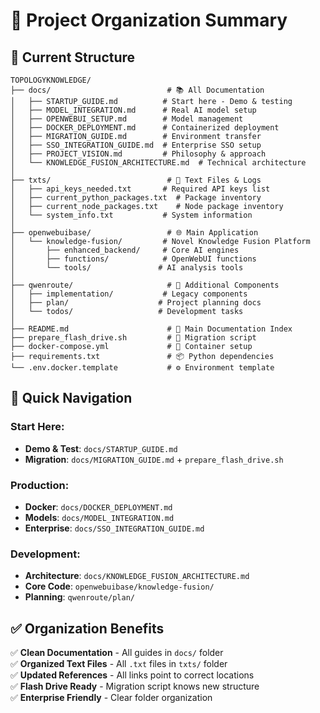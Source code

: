# 📁 Project Organization Summary

## 📂 Current Structure

```
TOPOLOGYKNOWLEDGE/
├── docs/                          # 📚 All Documentation
│   ├── STARTUP_GUIDE.md          # Start here - Demo & testing
│   ├── MODEL_INTEGRATION.md      # Real AI model setup
│   ├── OPENWEBUI_SETUP.md        # Model management  
│   ├── DOCKER_DEPLOYMENT.md      # Containerized deployment
│   ├── MIGRATION_GUIDE.md        # Environment transfer
│   ├── SSO_INTEGRATION_GUIDE.md  # Enterprise SSO setup
│   ├── PROJECT_VISION.md         # Philosophy & approach
│   └── KNOWLEDGE_FUSION_ARCHITECTURE.md  # Technical architecture
│
├── txts/                          # 📝 Text Files & Logs
│   ├── api_keys_needed.txt       # Required API keys list
│   ├── current_python_packages.txt  # Package inventory
│   ├── current_node_packages.txt    # Node package inventory  
│   └── system_info.txt           # System information
│
├── openwebuibase/                 # 🌐 Main Application
│   └── knowledge-fusion/         # Novel Knowledge Fusion Platform
│       ├── enhanced_backend/     # Core AI engines
│       ├── functions/            # OpenWebUI functions
│       └── tools/               # AI analysis tools
│
├── qwenroute/                     # 🔧 Additional Components
│   ├── implementation/           # Legacy components
│   ├── plan/                    # Project planning docs
│   └── todos/                   # Development tasks
│
├── README.md                      # 📖 Main Documentation Index
├── prepare_flash_drive.sh         # 💾 Migration script
├── docker-compose.yml             # 🐳 Container setup
├── requirements.txt               # 📦 Python dependencies
└── .env.docker.template           # ⚙️ Environment template
```

## 🎯 Quick Navigation

### Start Here:
- **Demo & Test**: `docs/STARTUP_GUIDE.md`
- **Migration**: `docs/MIGRATION_GUIDE.md` + `prepare_flash_drive.sh`

### Production:
- **Docker**: `docs/DOCKER_DEPLOYMENT.md`
- **Models**: `docs/MODEL_INTEGRATION.md`
- **Enterprise**: `docs/SSO_INTEGRATION_GUIDE.md`

### Development:
- **Architecture**: `docs/KNOWLEDGE_FUSION_ARCHITECTURE.md`
- **Core Code**: `openwebuibase/knowledge-fusion/`
- **Planning**: `qwenroute/plan/`

## ✅ Organization Benefits

✅ **Clean Documentation** - All guides in `docs/` folder  
✅ **Organized Text Files** - All `.txt` files in `txts/` folder  
✅ **Updated References** - All links point to correct locations  
✅ **Flash Drive Ready** - Migration script knows new structure  
✅ **Enterprise Friendly** - Clear folder organization

